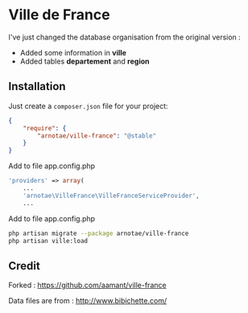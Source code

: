 Ville de France
===============

I've just changed the database organisation from the original version :

* Added some information in **ville**
* Added tables **departement** and **region**

Installation
------------

Just create a `composer.json` file for your project:

``` json
{
    "require": {
        "arnotae/ville-france": "@stable"
    }
}
```

Add to file app.config.php

``` php
'providers' => array(
	...
	'arnotae\VilleFrance\VilleFranceServiceProvider',
	...
```

Add to file app.config.php

``` bash
php artisan migrate --package arnotae/ville-france
php artisan ville:load
```

Credit
------------

Forked : https://github.com/aamant/ville-france

Data files are from : http://www.bibichette.com/